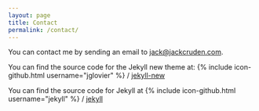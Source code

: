 ```yaml
---
layout: page
title: Contact
permalink: /contact/
---
```


You can contact me by sending an email to [jack@jackcruden.com](mailto:jack@jackcruden.com).

You can find the source code for the Jekyll new theme at:
{% include icon-github.html username="jglovier" %} /
[jekyll-new](https://github.com/jglovier/jekyll-new)

You can find the source code for Jekyll at
{% include icon-github.html username="jekyll" %} /
[jekyll](https://github.com/jekyll/jekyll)

